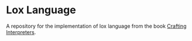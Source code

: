 # Lox Language

A repository for the implementation of lox language from the book [Crafting Interpreters](wwww.craftinginterpreters.com).
